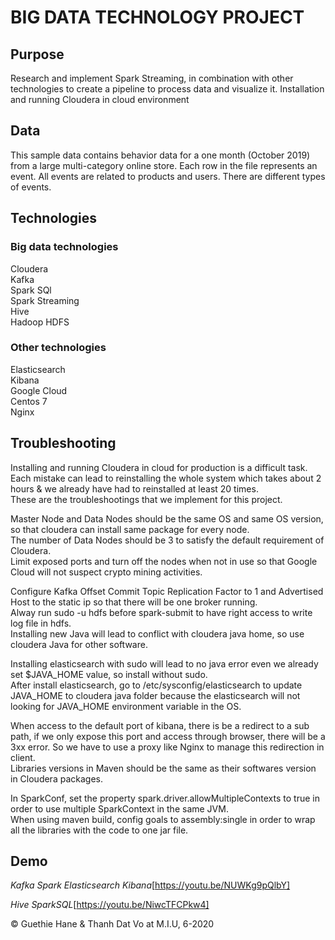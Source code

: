 # BIG DATA TECHNOLOGY PROJECT

## Purpose
Research and implement Spark Streaming, in combination with other technologies to create a pipeline to process data and visualize it.
Installation and running Cloudera in cloud environment
## Data
This sample data contains behavior data for a one month (October 2019) from a large multi-category online store.
Each row in the file represents an event. All events are related to products and users. There are different types of events.
## Technologies
### Big data technologies
Cloudera  
Kafka  
Spark SQl  
Spark Streaming  
Hive  
Hadoop HDFS  

### Other technologies
Elasticsearch  
Kibana  
Google Cloud  
Centos 7  
Nginx  

## Troubleshooting
Installing and running Cloudera in cloud for production is a difficult task.  
Each mistake can lead to reinstalling the whole system which takes about 2 hours & we already have had to reinstalled at least 20 times.   
These are the troubleshootings that we implement for this project.  

Master Node and Data Nodes should be the same OS and same OS version, so that cloudera can install same package for every node.  
The number of Data Nodes should be 3 to satisfy the default requirement of Cloudera.  
Limit exposed ports and turn off the nodes when not in use so that Google Cloud will not suspect crypto mining activities.  

Configure Kafka Offset Commit Topic Replication Factor to 1 and Advertised Host to the static ip so that there will be one broker running.   
Alway run sudo -u hdfs before spark-submit to have right access to write log file in hdfs.  
Installing new Java will lead to conflict with cloudera java home, so use cloudera Java for other software.  

Installing elasticsearch with sudo will lead to no java error even we already set $JAVA_HOME value, so install without sudo.  
After install elasticsearch, go to  /etc/sysconfig/elasticsearch to update JAVA_HOME to cloudera java folder because the elasticsearch will not looking for JAVA_HOME environment variable in the OS.  

When access to the default port of kibana, there is be a redirect to a sub path, if we only expose this port and access through browser, there will be a 3xx error. So we have to use a proxy like Nginx to manage this redirection in client.  
Libraries versions in Maven should be the same as their softwares version in Cloudera packages.   

In SparkConf, set the property  spark.driver.allowMultipleContexts to true in order to use multiple SparkContext in the same JVM.  
When using maven build, config goals to assembly:single in order to wrap all the libraries with the code to one jar file.   

## Demo
*Kafka Spark Elasticsearch Kibana*[https://youtu.be/NUWKg9pQlbY]

*Hive SparkSQL*[https://youtu.be/NiwcTFCPkw4]

&copy; Guethie Hane & Thanh Dat Vo
at M.I.U, 6-2020